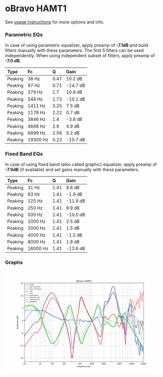 # oBravo HAMT1
See [usage instructions](https://github.com/jaakkopasanen/AutoEq#usage) for more options and info.

### Parametric EQs
In case of using parametric equalizer, apply preamp of **-7.1dB** and build filters manually
with these parameters. The first 5 filters can be used independently.
When using independent subset of filters, apply preamp of **-7.0 dB**.

| Type    | Fc       |    Q | Gain     |
|:--------|:---------|:-----|:---------|
| Peaking | 38 Hz    | 0.47 | 10.2 dB  |
| Peaking | 97 Hz    | 0.71 | -14.7 dB |
| Peaking | 279 Hz   | 1.7  | 10.9 dB  |
| Peaking | 548 Hz   | 1.73 | -10.1 dB |
| Peaking | 1411 Hz  | 3.25 | 7.5 dB   |
| Peaking | 1178 Hz  | 2.22 | 0.7 dB   |
| Peaking | 3846 Hz  | 1.4  | -3.8 dB  |
| Peaking | 4668 Hz  | 2.9  | 4.9 dB   |
| Peaking | 6899 Hz  | 2.56 | 5.2 dB   |
| Peaking | 19300 Hz | 0.23 | -10.7 dB |

### Fixed Band EQs
In case of using fixed band (also called graphic) equalizer, apply preamp of **-7.9dB**
(if available) and set gains manually with these parameters.

| Type    | Fc       |    Q | Gain     |
|:--------|:---------|:-----|:---------|
| Peaking | 31 Hz    | 1.41 | 8.6 dB   |
| Peaking | 63 Hz    | 1.41 | -1.9 dB  |
| Peaking | 125 Hz   | 1.41 | -11.9 dB |
| Peaking | 250 Hz   | 1.41 | 9.9 dB   |
| Peaking | 500 Hz   | 1.41 | -10.0 dB |
| Peaking | 1000 Hz  | 1.41 | 2.5 dB   |
| Peaking | 2000 Hz  | 1.41 | 1.5 dB   |
| Peaking | 4000 Hz  | 1.41 | -1.2 dB  |
| Peaking | 8000 Hz  | 1.41 | 1.8 dB   |
| Peaking | 16000 Hz | 1.41 | -13.6 dB |

### Graphs
![](./oBravo%20HAMT1.png)